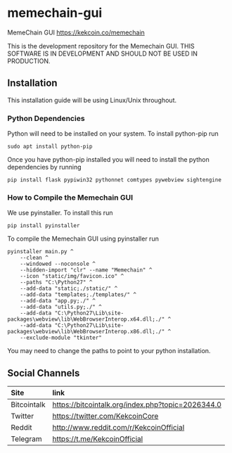 # memechain-gui
MemeChain GUI https://kekcoin.co/memechain

This is the development repository for the Memechain GUI. THIS SOFTWARE IS IN DEVELOPMENT AND SHOULD NOT BE USED IN PRODUCTION.

## Installation

This installation guide will be using Linux/Unix throughout.

### Python Dependencies

Python will need to be installed on your system. To install python-pip run

```
sudo apt install python-pip
```

Once you have python-pip installed you will need to install the python dependencies by running

```
pip install flask pypiwin32 pythonnet comtypes pywebview sightengine
```

### How to Compile the Memechain GUI

We use pyinstaller. To install this run 

```
pip install pyinstaller
```

To compile the Memechain GUI using pyinstaller run

```
pyinstaller main.py ^
    --clean ^
    --windowed --noconsole ^
    --hidden-import "clr" --name "Memechain" ^
    --icon "static/img/favicon.ico" ^
    --paths "C:\Python27" ^
    --add-data "static;./static/" ^
    --add-data "templates;./templates/" ^
    --add-data "app.py;./" ^
    --add-data "utils.py;./" ^
    --add-data "C:\Python27\Lib\site-packages\webview\lib\WebBrowserInterop.x64.dll;./" ^
    --add-data "C:\Python27\Lib\site-packages\webview\lib\WebBrowserInterop.x86.dll;./" ^
    --exclude-module "tkinter"
```

You may need to change the paths to point to your python installation.

## Social Channels

| Site | link |
|:-----------|:-----------|
| Bitcointalk | https://bitcointalk.org/index.php?topic=2026344.0 |
| Twitter | https://twitter.com/KekcoinCore |
| Reddit | http://www.reddit.com/r/KekcoinOfficial |
| Telegram | https://t.me/KekcoinOfficial |
